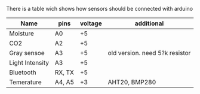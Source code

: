 There is a table wich shows how sensors should be connected with arduino

Name | pins | voltage | additional |
|---|---|---|---|
| Moisture | A0 | +5 | |
| CO2          | A2 | +5 |  |
| Gray sensoe | A3 | +5 |  old version. need 5?k resistor |
| Light Intensity | A3 | +5 | |
| Bluetooth | RX, TX | +5 | |
| Temerature | A4, A5 | +3| AHT20, BMP280|

